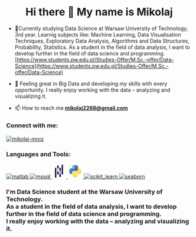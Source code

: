 <h1 align="center">Hi there 👋 My name is Mikolaj</h1>


- 🔭Currently studying Data Science at Warsaw University of Technology, 3rd year. Learnig subjects like: Machine Learning, Data Visualisation Techniques, Exploratory Data Analysis, Algorithms and Data Structures, Probability, Statistics. As a student in the field of data analysis, I want to develop further in the field of data science and programming. [https://www.students.pw.edu.pl/Studies-Offer/M.Sc.-offer/Data-Science](https://www.students.pw.edu.pl/Studies-Offer/M.Sc.-offer/Data-Science)

- 🤝 Feeling great in Big Data and developing my skills with every opportunity. I really enjoy working with the data – analyzing and visualizing it.   

- 📫 How to reach me **mikolaj2268@gmail.com**

<h3 align="left">Connect with me:</h3>
<p align="left">
<a href="https://linkedin.com/in/mikolaj-mroz" target="blank"><img align="center" src="https://raw.githubusercontent.com/rahuldkjain/github-profile-readme-generator/master/src/images/icons/Social/linked-in-alt.svg" alt="mikolaj-mroz" height="30" width="40" /></a>
</p>

<h3 align="left">Languages and Tools:</h3>
<p align="left"> <a href="https://www.mathworks.com/" target="_blank" rel="noreferrer"> <img src="https://upload.wikimedia.org/wikipedia/commons/2/21/Matlab_Logo.png" alt="matlab" width="40" height="40"/> </a> <a href="https://www.microsoft.com/en-us/sql-server" target="_blank" rel="noreferrer"> <img src="https://www.svgrepo.com/show/303229/microsoft-sql-server-logo.svg" alt="mssql" width="40" height="40"/> </a> <a href="https://pandas.pydata.org/" target="_blank" rel="noreferrer"> <img src="https://raw.githubusercontent.com/devicons/devicon/2ae2a900d2f041da66e950e4d48052658d850630/icons/pandas/pandas-original.svg" alt="pandas" width="40" height="40"/> </a> <a href="https://www.python.org" target="_blank" rel="noreferrer"> <img src="https://raw.githubusercontent.com/devicons/devicon/master/icons/python/python-original.svg" alt="python" width="40" height="40"/> </a> <a href="https://scikit-learn.org/" target="_blank" rel="noreferrer"> <img src="https://upload.wikimedia.org/wikipedia/commons/0/05/Scikit_learn_logo_small.svg" alt="scikit_learn" width="40" height="40"/> </a> <a href="https://seaborn.pydata.org/" target="_blank" rel="noreferrer"> <img src="https://seaborn.pydata.org/_images/logo-mark-lightbg.svg" alt="seaborn" width="40" height="40"/> </a> </p>

<h3 align="left">I'm Data Science student at the Warsaw University of Technology. <br />  
As a student in the field of data analysis, I want to develop further in the field of data science and programming.<br />  
I really enjoy working with the data – analyzing and visualizing it.</h3>



